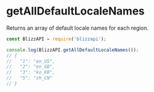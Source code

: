 # getAllDefaultLocaleNames

Returns an array of default locale names for each region.

```js
const BlizzAPI = require('blizzapi');

console.log(BlizzAPI.getAllDefaultLocaleNames());
// {
//   "1": "en_US",
//   "2": "en_GB",
//   "3": "ko_KR",
//   "5": "zh_CN"
// }

```